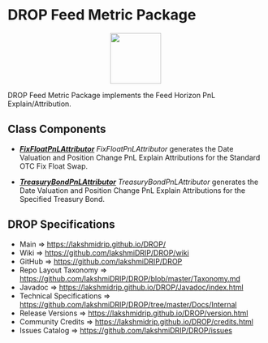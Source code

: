 # DROP Feed Metric Package

<p align="center"><img src="https://github.com/lakshmiDRIP/DROP/blob/master/DRIP_Logo.gif?raw=true" width="100"></p>

DROP Feed Metric Package implements the Feed Horizon PnL Explain/Attribution.


## Class Components

 * [***FixFloatPnLAttributor***](https://github.com/lakshmiDRIP/DROP/tree/master/src/main/java/org/drip/feed/metric/FixFloatPnLAttributor.java)
 <i>FixFloatPnLAttributor</i> generates the Date Valuation and Position Change PnL Explain Attributions for
 the Standard OTC Fix Float Swap.

 * [***TreasuryBondPnLAttributor***](https://github.com/lakshmiDRIP/DROP/tree/master/src/main/java/org/drip/feed/metric/TreasuryBondPnLAttributor.java)
 <i>TreasuryBondPnLAttributor</i> generates the Date Valuation and Position Change PnL Explain Attributions
 for the Specified Treasury Bond.


## DROP Specifications

 * Main                     => https://lakshmidrip.github.io/DROP/
 * Wiki                     => https://github.com/lakshmiDRIP/DROP/wiki
 * GitHub                   => https://github.com/lakshmiDRIP/DROP
 * Repo Layout Taxonomy     => https://github.com/lakshmiDRIP/DROP/blob/master/Taxonomy.md
 * Javadoc                  => https://lakshmidrip.github.io/DROP/Javadoc/index.html
 * Technical Specifications => https://github.com/lakshmiDRIP/DROP/tree/master/Docs/Internal
 * Release Versions         => https://lakshmidrip.github.io/DROP/version.html
 * Community Credits        => https://lakshmidrip.github.io/DROP/credits.html
 * Issues Catalog           => https://github.com/lakshmiDRIP/DROP/issues
